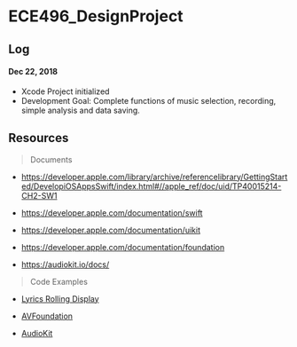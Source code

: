 # ECE496_DesignProject

## Log

#### Dec 22, 2018
- Xcode Project initialized
- Development Goal: Complete functions of music selection, recording, simple analysis and data saving.


## Resources
> Documents
- https://developer.apple.com/library/archive/referencelibrary/GettingStarted/DevelopiOSAppsSwift/index.html#//apple_ref/doc/uid/TP40015214-CH2-SW1

- https://developer.apple.com/documentation/swift

- https://developer.apple.com/documentation/uikit

- https://developer.apple.com/documentation/foundation

- https://audiokit.io/docs/

> Code Examples

- [Lyrics Rolling Display](https://github.com/jayasme/SpotlightLyrics)

- [AVFoundation](https://github.com/genedelisa/AVFoundationRecorder)

- [AudioKit](https://github.com/AudioKit/AudioKit)
